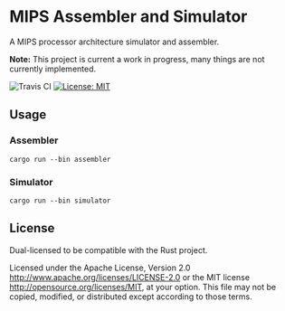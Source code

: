 # MIPS Assembler and Simulator
A MIPS processor architecture simulator and assembler.

**Note:** This project is current a work in progress, many things are not 
currently implemented.

![Travis CI](https://travis-ci.org/wbjohnston/mips.svg?branch=master)
[![License: MIT](https://img.shields.io/badge/License-MIT-yellow.svg)](https://opensource.org/licenses/MIT)

## Usage
### Assembler
```
cargo run --bin assembler
```

### Simulator
```
cargo run --bin simulator
```

## License
Dual-licensed to be compatible with the Rust project.

Licensed under the Apache License, Version 2.0
http://www.apache.org/licenses/LICENSE-2.0 or the MIT license
http://opensource.org/licenses/MIT, at your option. This file may not be
copied, modified, or distributed except according to those terms.
